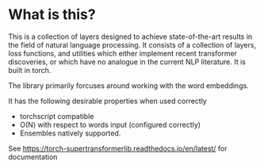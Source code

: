 # What is this?

This is a collection of layers designed to achieve state-of-the-art results in the field of natural language processing.
It consists of a collection of layers, loss functions,
and utilities which either implement recent transformer discoveries,
or which have no analogue in the current NLP literature. It is built in torch.

The library primarily forcuses around working
with the word embeddings.

It has the following desirable properties when used correctly

* torchscript compatible
* O(N) with respect to words input (configured correctly)
* Ensembles natively supported.

See https://torch-supertransformerlib.readthedocs.io/en/latest/ for documentation
